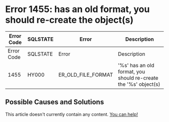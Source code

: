
# Error 1455: has an old format, you should re-create the object(s)


| Error Code | SQLSTATE | Error | Description |
| --- | --- | --- | --- |
| Error Code | SQLSTATE | Error | Description |
| 1455 | HY000 | ER_OLD_FILE_FORMAT | '%s' has an old format, you should re-create the '%s' object(s) |




## Possible Causes and Solutions


This article doesn't currently contain any content. [You can help!](/en/writing-and-editing-knowledge-base-articles/)

